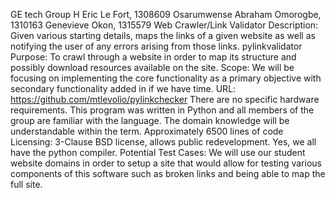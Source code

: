 GE tech
Group H
Eric Le Fort, 1308609
Osarumwense Abraham Omorogbe, 1310163
Genevieve Okon, 1315579
Web Crawler/Link Validator
Description: Given various starting details, maps the links of a given website as well as notifying the user of any errors arising from those links.
pylinkvalidator
Purpose: To crawl through a website in order to map its structure and possibly download resources available on the site.
Scope: We will be focusing on implementing the core functionality as a primary objective with secondary functionality 
added in if we have time.
URL: https://github.com/mtlevolio/pylinkchecker
There are no specific hardware requirements.
This program was written in Python and all members of the group are familiar with the language.
The domain knowledge will be understandable within the term.
Approximately 6500 lines of code
Licensing: 3-Clause BSD license, allows public redevelopment.
Yes, we all have the python compiler.
Potential Test Cases:
We will use our student website domains in order to setup a site that would allow for testing various components of this software such as broken links 
and being able to map the full site.

